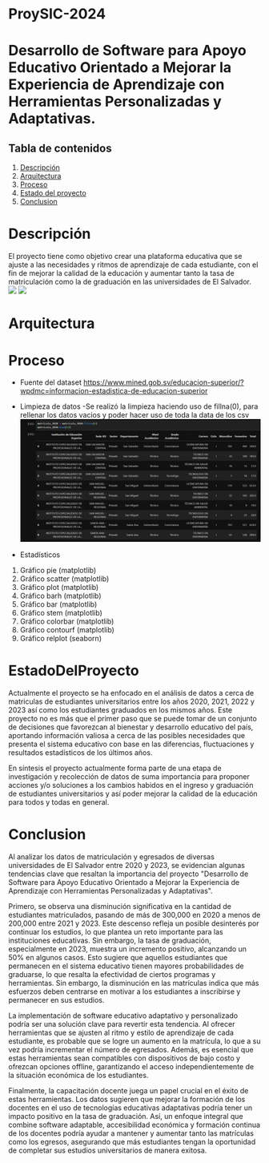 # ProySIC-2024

# Desarrollo de Software para Apoyo Educativo Orientado a Mejorar la Experiencia de Aprendizaje con Herramientas Personalizadas y Adaptativas.

## Tabla de contenidos
1. [Descripción](#Descripción)
2. [Arquitectura](#Arquitectura)
3. [Proceso](#Proceso)
4. [Estado del proyecto](#EstadoDelProyecto)
5. [Conclusion](#Conclusion)

# Descripción
El proyecto tiene como objetivo crear una plataforma educativa que se ajuste a las necesidades y ritmos de aprendizaje de cada estudiante, con el fin de mejorar la calidad de la educación y aumentar tanto la tasa de matriculación como la de graduación en las universidades de El Salvador.
![](imgs/descripcion1.gif)
![](imgs/descripcion2.gif)

# Arquitectura

# Proceso

* Fuente del dataset
https://www.mined.gob.sv/educacion-superior/?wpdmc=informacion-estadistica-de-educacion-superior

* Limpieza de datos
-Se realizó la limpieza haciendo uso de fillna(0), para rellenar los datos vacios y poder hacer uso de toda la data de los csv
![](imgs/limpiezadedatos.png)

* Estadísticos
1. Gráfico pie (matplotlib)
2. Gráfico scatter (matplotlib)
3. Gráfico plot (matplotlib)
4. Gráfico barh (matplotlib)
5. Gráfico bar (matplotlib)
6. Gráfico stem (matplotlib)
7. Gráfico colorbar (matplotlib)
8. Gráfico contourf (matplotlib)
9. Gráfico relplot (seaborn)

# EstadoDelProyecto
Actualmente el proyecto se ha enfocado en el análisis de datos a cerca de matriculas de estudiantes universitarios entre los años 2020, 2021, 2022 y 2023 así como los estudiantes graduados en los mismos años. Este proyecto no es más que el primer paso que se puede tomar de un conjunto de decisiones que favorezcan al bienestar y desarrollo educativo del país, aportando información valiosa a cerca de las posibles necesidades que presenta el sistema educativo con base en las diferencias, fluctuaciones y resultados estadísticos de los últimos años.

En síntesis el proyecto actualmente forma parte de una etapa de investigación y recolección de datos de suma importancia para proponer acciones y/o soluciones a los cambios habidos en el ingreso y graduación de estudiantes universitarios y así poder mejorar la calidad de la educación para todos y todas en general.

# Conclusion
Al analizar los datos de matriculación y egresados de diversas universidades de El Salvador entre 2020 y 2023, se evidencian algunas tendencias clave que resaltan la importancia del proyecto "Desarrollo de Software para Apoyo Educativo Orientado a Mejorar la Experiencia de Aprendizaje con Herramientas Personalizadas y Adaptativas".

Primero, se observa una disminución significativa en la cantidad de estudiantes matriculados, pasando de más de 300,000 en 2020 a menos de 200,000 entre 2021 y 2023. Este descenso refleja un posible desinterés por continuar los estudios, lo que plantea un reto importante para las instituciones educativas. Sin embargo, la tasa de graduación, especialmente en 2023, muestra un incremento positivo, alcanzando un 50% en algunos casos. Esto sugiere que aquellos estudiantes que permanecen en el sistema educativo tienen mayores probabilidades de graduarse, lo que resalta la efectividad de ciertos programas y herramientas. Sin embargo, la disminución en las matrículas indica que más esfuerzos deben centrarse en motivar a los estudiantes a inscribirse y permanecer en sus estudios.

La implementación de software educativo adaptativo y personalizado podría ser una solución clave para revertir esta tendencia. Al ofrecer herramientas que se ajusten al ritmo y estilo de aprendizaje de cada estudiante, es probable que se logre un aumento en la matrícula, lo que a su vez podría incrementar el número de egresados. Además, es esencial que estas herramientas sean compatibles con dispositivos de bajo costo y ofrezcan opciones offline, garantizando el acceso independientemente de la situación económica de los estudiantes.

Finalmente, la capacitación docente juega un papel crucial en el éxito de estas herramientas. Los datos sugieren que mejorar la formación de los docentes en el uso de tecnologías educativas adaptativas podría tener un impacto positivo en la tasa de graduación. Así, un enfoque integral que combine software adaptable, accesibilidad económica y formación continua de los docentes podría ayudar a mantener y aumentar tanto las matrículas como los egresos, asegurando que más estudiantes tengan la oportunidad de completar sus estudios universitarios de manera exitosa.
